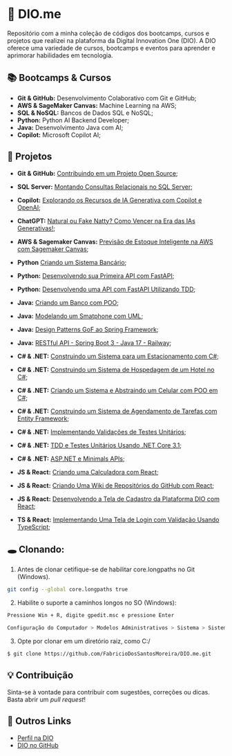 # 🔮 DIO.me

Repositório com a minha coleção de códigos dos bootcamps, cursos e projetos que realizei na plataforma da Digital Innovation One (DIO). A DIO oferece uma variedade de cursos, bootcamps e eventos para aprender e aprimorar habilidades em tecnologia.


## 📚 Bootcamps & Cursos

- **Git & GitHub:** Desenvolvimento Colaborativo com Git e GitHub;
- **AWS & SageMaker Canvas:** Machine Learning na AWS;
- **SQL & NoSQL:** Bancos de Dados SQL e NoSQL;
- **Python:** Python AI Backend Developer;
- **Java:** Desenvolvimento Java com AI;
- **Copilot:** Microsoft Copilot AI;


## 📑 Projetos

- **Git & GitHub:** [Contribuindo em um Projeto Open Source](DIO.me/Projetos/01%20-%20Git%20&%20GitHub%20-%20Contribuindo%20em%20um%20Projeto%20Open%20Source);

- **SQL Server:** [Montando Consultas Relacionais no SQL Server](DIO.me/Projetos/02%20-%20SQL%20Server%20-%20Montando%20Consultas%20Relacionais%20no%20SQL%20Server);
  
- **Copilot:** [Explorando os Recursos de IA Generativa com Copilot e OpenAI](DIO.me/Projetos/03%20-%20Copilot%20-%20Explorando%20os%20Recursos%20de%20IA%20Generativa%20com%20Copilot%20e%20OpenAI);
  
- **ChatGPT:** [Natural ou Fake Natty? Como Vencer na Era das IAs Generativas!](DIO.me/Projetos/04%20-%20ChatGPT%20-%20Natural%20ou%20Fake%20Natty%20Como%20Vencer%20na%20Era%20das%20IAs%20Generativas!);
  
- **AWS & Sagemaker Canvas:** [Previsão de Estoque Inteligente na AWS com Sagemaker Canvas](DIO.me/Projetos/05%20-%20AWS%20&%20SageMaker%20Canvas%20-%20Previsão%20de%20Estoque%20Inteligente%20na%20AWS%20com%20Sagemaker%20Canvas);
  
- **Python** [Criando um Sistema Bancário](DIO.me/Projetos/06%20-%20Python%20-%20Criando%20um%20Sistema%20Bancário);
  
- **Python:** [Desenvolvendo sua Primeira API com FastAPI](DIO.me/Projetos/07%20-%20Python%20-%20Desenvolvendo%20sua%20Primeira%20API%20com%20FastAPI);
  
- **Python:** [Desenvolvendo uma API com FastAPI Utilizando TDD](DIO.me/Projetos/08%20-%20Python%20-%20Desenvolvendo%20uma%20API%20com%20FastAPI%20Utilizando%20TDD);
  
- **Java:** [Criando um Banco com POO](DIO.me/Projetos/09%20-%20Java%20-%20Criando%20um%20Banco%20com%20POO);
  
- **Java:** [Modelando um Smatphone com UML](DIO.me/Projetos/10%20-%20Java%20-%20Modelando%20um%20Smatphone%20com%20UML);
  
- **Java:** [Design Patterns GoF ao Spring Framework](DIO.me/Projetos/11%20-%20Java%20-%20Design%20Patterns%20GoF%20ao%20Spring%20Framework);
  
- **Java:** [RESTful API - Spring Boot 3 - Java 17 - Railway](DIO.me/Projetos/12%20-%20Java%20-%20RESTful%20API%20-%20Spring%20Boot%203%20-%20Java%2017%20-%20Railway);
  
- **C# & .NET:** [Construindo um Sistema para um Estacionamento com C#](DIO.me/Projetos/13%20-%20C%23%20%26%20.NET%20-%20Construindo%20um%20Sistema%20para%20um%20Estacionamento%20com%20C%23);

- **C# & .NET:** [Construindo um Sistema de Hospedagem de um Hotel no C#](DIO.me/Projetos/14%20-%20C%23%20%26%20.NET%20-%20Construindo%20um%20Sistema%20de%20Hospedagem%20de%20um%20Hotel%20no%20C%23);
  
- **C# & .NET:** [Criando um Sistema e Abstraindo um Celular com POO em C#](DIO.me/Projetos/15%20-%20C%23%20%26%20.NET%20-%20Criando%20um%20Sistema%20e%20Abstraindo%20um%20Celular%20com%20POO%20em%20C%23);
  
- **C# & .NET:** [Construindo um Sistema de Agendamento de Tarefas com Entity Framework](DIO.me/Projetos/16%20-%20C%23%20%26%20.NET%20-%20Construindo%20um%20Sistema%20de%20Agendamento%20de%20Tarefas%20com%20Entity%20Framework);
  
- **C# & .NET:** [Implementando Validações de Testes Unitários](DIO.me/Projetos/17%20-%20C%23%20%26%20.NET%20-%20Implementando%20Validações%20de%20Testes%20Unitários);
  
- **C# & .NET:** [TDD e Testes Unitários Usando .NET Core 3.1](DIO.me/Projetos/18%20-%20C%23%20%26%20.NET%20-%20TDD%20e%20Testes%20Unitários%20Usando%20.NET%20Core%203.1);
   
- **C# & .NET:** [ASP.NET e Minimals APIs](DIO.me/Projetos/19%20-%20C%23%20%26%20.NET%20-%20ASP.NET%20e%20Minimals%20APIs);
  
- **JS & React:** [Criando uma Calculadora com React](DIO.me/Projetos/20%20-%20JS%20%26%20React%20-%20Criando%20uma%20Calculadora%20com%20React);
  
- **JS & React:** [Criando Uma Wiki de Repositórios do GitHub com React](DIO.me/Projetos/21%20-%20JS%20%26%20React%20-%20Criando%20Uma%20Wiki%20de%20Repositórios%20do%20GitHub%20com%20React);
  
- **JS & React:** [Desenvolvendo a Tela de Cadastro da Plataforma DIO com React](DIO.me/Projetos/22%20-%20JS%20%26%20React%20-%20Desenvolvendo%20a%20Tela%20de%20Cadastro%20da%20Plataforma%20DIO%20com%20React);

- **TS & React:** [Implementando Uma Tela de Login com Validação Usando TypeScript](DIO.me/Projetos/23%20-%20TS%20&%20React%20-%20Implementando%20Uma%20Tela%20de%20Login%20com%20Validação%20Usando%20TypeScript);
  

## 🕳 Clonando:

1. Antes de clonar cetifique-se de habilitar core.longpaths no Git (Windows). 
```bash
git config --global core.longpaths true
```

2. Habilite o suporte a caminhos longos no SO (Windows):
```bash
Pressione Win + R, digite gpedit.msc e pressione Enter

Configuração do Computador > Modelos Administrativos > Sistema > Sistema de Arquivos > Ativar Caminhos Longos Win32
```

3. Opte por clonar em um diretório raiz, como C:/
```bash
$ git clone https://github.com/FabricioDosSantosMoreira/DIO.me.git
```


## 💡 Contribuição

Sinta-se à vontade para contribuir com sugestões, correções ou dicas. Basta abrir um *pull request*!


## 🔗 Outros Links

- [Perfil na DIO](https://www.dio.me/users/fabriciosantosmoreira)
- [DIO no GitHub](https://github.com/digitalinnovationone)
